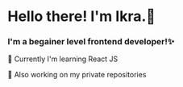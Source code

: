 # Hello there! I'm Ikra.🦋

### I'm a begainer level frontend developer!✨

<p>💙 Currently I'm learning React JS </p>
<p>💙 Also working on my private repositories</p>


